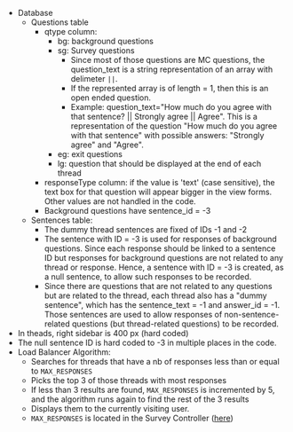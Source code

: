 * Database
	* Questions table
		* qtype column:
			* bg: background questions
			* sg: Survey questions
				* Since most of those questions are MC questions, the question_text is a string representation of an array with delimeter `||`.
				* If the represented array is of length = 1, then this is an open ended question.
				* Example: question_text="How much do you agree with that sentence? || Strongly agree || Agree". This is a representation of the question "How much do you agree with that sentence" with possible answers: "Strongly agree" and "Agree".
			* eg: exit questions
			* lg: question that should be displayed at the end of each thread
		* responseType column: if the value is 'text' (case sensitive), the text box for that question will appear bigger in the view forms. Other values are not handled in the code.
		* Background questions have sentence_id = -3
	* Sentences table:
		* The dummy thread sentences are fixed of IDs -1 and -2
		* The sentence with ID = -3 is used for responses of background questions. Since each response should be linked to a sentence ID but responses for background questions are not related to any thread or response. Hence, a sentence with ID = -3 is created, as a null sentence, to allow such responses to be recorded.
		* Since there are questions that are not related to any questions but are related to the thread, each thread also has a "dummy sentence", which has the sentence_text = -1 and answer_id = -1. Those sentences are used to allow responses of non-sentence-related questions (but thread-related questions) to be recorded.
* In theads, right sidebar is 400 px (hard coded)
* The null sentence ID is hard coded to -3 in multiple places in the code.
* Load Balancer Algorithm: 
    * Searches for threads that have a nb of responses less than or equal to `MAX_RESPONSES`
    * Picks the top 3 of those threads with most responses
    * If less than 3 results are found, `MAX_RESPONSES` is incremented by 5, and the algorithm runs again to find the rest of the 3 results
    * Displays them to the currently visiting user.
    * `MAX_RESPONSES` is located in the Survey Controller ([here](https://github.com/samasri/DevelopersSurvey/blob/d711fb0956698879e42bf28f0c8fa436bd33846a/app/controllers/survey_controller.rb#L5))

